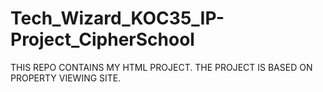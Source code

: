# Tech_Wizard_KOC35_IP-Project_CipherSchool
THIS REPO CONTAINS MY HTML PROJECT. THE PROJECT IS BASED ON PROPERTY VIEWING SITE.
